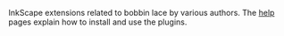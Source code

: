 InkScape extensions related to bobbin lace by various authors.
The [help] pages explain how to install and use the plugins.

[help]: https://d-bl/github.io/inkscape-bobbinlace/
